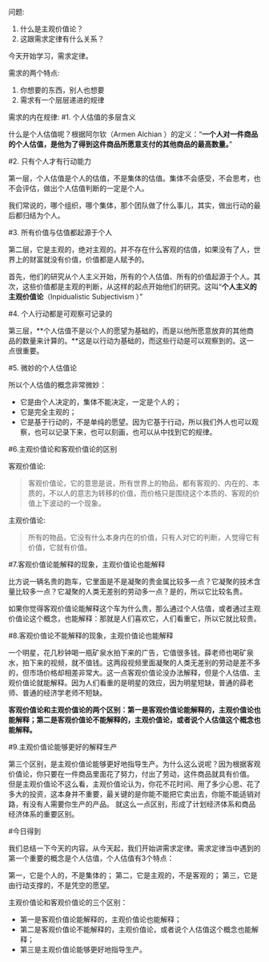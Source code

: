 问题:
1. 什么是主观价值论？
2. 这跟需求定律有什么关系？

今天开始学习，需求定律。

需求的两个特点:
1. 你想要的东西，别人也想要
2. 需求有一个层层递进的规律

需求的内在规律:
#1. 个人估值的多层含义

什么是个人估值呢？根据阿尔钦（Armen Alchian ）的定义：“**一个人对一件商品的个人估值，是他为了得到这件商品所愿意支付的其他商品的最高数量。**”

#2. 只有个人才有行动能力

第一层，个人估值是个人的估值，不是集体的估值。集体不会感受，不会思考，也不会评估，做出个人估值判断的一定是个人。

我们常说的，哪个组织，哪个集体，那个团队做了什么事儿，其实，做出行动的最后都归结为个人。

#3. 所有价值与估值都起源于个人

第二层，它是主观的，绝对主观的。并不存在什么客观的估值，如果没有了人，世界上的财富就没有价值，价值都是人赋予的。

首先，他们的研究从个人主义开始，所有的个人估值、所有的价值起源于个人。其次，这些价值都是主观的判断，从这样的起点开始他们的研究。这叫“**个人主义的主观价值论**（Inpidualistic Subjectivism ）”

#4. 个人行动都是可观察可记录的

第三层，**个人估值不是以个人的愿望为基础的，而是以他所愿意放弃的其他商品的数量来计算的。**这是以行动为基础的，而这些行动是可以观察到的。这一点很重要。

#5. 微妙的个人估值论

所以个人估值的概念非常微妙：

* 它是由个人决定的，集体不能决定，一定是个人的；
* 它是完全主观的；
* 它是基于行动的，不是单纯的愿望。因为它基于行动，所以我们外人也可以观察，也可以记录下来，也可以刻画，也可以从中找到它的规律。

#6.主观价值论和客观价值论的区别

客观价值论:
> 客观价值论，它的意思是说，所有世界上的物品，都有客观的、内在的、本质的，不以人的意志为转移的价值，而价格只是围绕这个本质的、客观的价值上下波动的一个现象。

主观价值论:
> 所有的物品，它没有什么本身内在的价值，只有人对它的判断，人觉得它有价值，它就有价值。

#7.客观价值论能解释的现象，主观价值论也能解释

比方说一辆名贵的跑车，它里面是不是凝聚的贵金属比较多一点？它凝聚的技术含量比较多一点？它凝聚的人类无差别的劳动多一点？是的，所以它比较名贵。

如果你觉得客观价值论能解释这个车为什么贵，那么通过个人估值，或者通过主观价值论这个概念，也能解释：那就是人们喜欢它，人们看重它，所以它就比较贵。

#8.客观价值论不能解释的现象，主观价值论也能解释

一个明星，花几秒钟喝一瓶矿泉水拍下来的广告，它值很多钱。薛老师也喝矿泉水，拍下来的视频，就不值钱。这两段视频里面凝聚的人类无差别的劳动是差不多的，但市场价格却相差非常大。这一点客观价值论没办法解释，但是个人估值、主观价值论就能解释。因为人们看重的是明星的效应，因为明星短缺，普通的薛老师、普通的经济学老师不短缺。

**客观价值论和主观价值论的两个区别：第一是客观价值论能解释的，主观价值论也能解释；第二是客观价值论不能解释的，主观价值论，或者说个人估值这个概念也能解释。**

#9.主观价值论能够更好的解释生产

第三个区别，是主观价值论能够更好地指导生产。为什么这么说呢？因为根据客观价值论，你只要在一件商品里面花了努力，付出了劳动，这件商品就具有价值。
但是主观价值论不这么看，主观价值论认为，你花不花时间、用了多少心思、花了多大的投资，这本身并不重要，最关键的是你能不能把它卖出去，你能不能适销对路，有没有人需要你生产的产品。
就这么一点区别，形成了计划经济体系和商品经济体系的重要区别。

#今日得到

我们总结一下今天的内容。从今天起，我们开始讲需求定律。需求定律当中遇到的第一个重要的概念是个人估值，个人估值有3个特点：

第一，它是个人的，不是集体的；
第二，它是主观的，不是客观的；
第三，它是由行动支撑的，不是凭空的愿望。

主观价值论和客观价值论的三个区别：

* 第一是客观价值论能解释的，主观价值论也能解释；
* 第二是客观价值论不能解释的，主观价值论，或者说个人估值这个概念也能解释；
* 第三是主观价值论能够更好地指导生产。